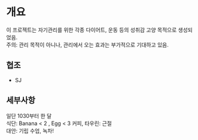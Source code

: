# 개요
이 프로젝트는 자기관리를 위한 각종 다이어트, 운동 등의 성취감 고양 목적으로 생성되었음.  
주의: 관리 목적이 아니나, 관리에서 오는 효과는 부가적으로 기대하고 있음.  

## 협조
- SJ


## 세부사항
일단 1030부터 한 달  
식단: Banana < 2 , Egg < 3
커피, 타우린: 근절  
대안: 기립 수업, 녹차!
